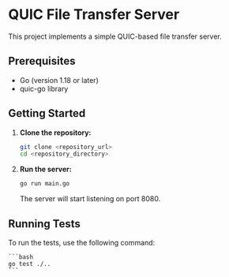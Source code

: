 # QUIC File Transfer Server

This project implements a simple QUIC-based file transfer server.

## Prerequisites

- Go (version 1.18 or later)
- quic-go library

## Getting Started

1.  **Clone the repository:**

    ```bash
    git clone <repository_url>
    cd <repository_directory>
    ```

2.  **Run the server:**

    ```bash
    go run main.go
    ```

    The server will start listening on port 8080.

## Running Tests

To run the tests, use the following command:

    ```bash
    go test ./..
    ```
